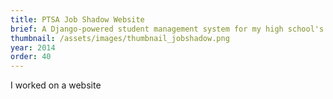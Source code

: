 ```yaml
---
title: PTSA Job Shadow Website
brief: A Django-powered student management system for my high school's Job Shadow program.
thumbnail: /assets/images/thumbnail_jobshadow.png
year: 2014
order: 40
---
```


I worked on a website
